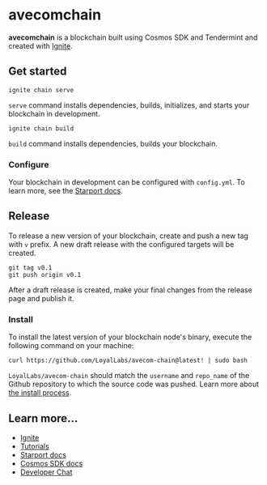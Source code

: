 # avecomchain
**avecomchain** is a blockchain built using Cosmos SDK and Tendermint and created with [Ignite](https://ignite.com/cli/).

## Get started

```
ignite chain serve
```

`serve` command installs dependencies, builds, initializes, and starts your blockchain in development.

```
ignite chain build
```

`build` command installs dependencies, builds your blockchain.

### Configure

Your blockchain in development can be configured with `config.yml`. To learn more, see the [Starport docs](https://docs.starport.com).

## Release
To release a new version of your blockchain, create and push a new tag with `v` prefix. A new draft release with the configured targets will be created.

```
git tag v0.1
git push origin v0.1
```

After a draft release is created, make your final changes from the release page and publish it.

### Install
To install the latest version of your blockchain node's binary, execute the following command on your machine:

```
curl https://github.com/LoyalLabs/avecom-chain@latest! | sudo bash
```
`LoyalLabs/avecom-chain` should match the `username` and `repo_name` of the Github repository to which the source code was pushed. Learn more about [the install process](https://github.com/allinbits/starport-installer).

## Learn more...

- [Ignite](https://ignite.com/cli/)
- [Tutorials](https://docs.starport.com/guide)
- [Starport docs](https://docs.starport.com)
- [Cosmos SDK docs](https://docs.cosmos.network)
- [Developer Chat](https://discord.gg/H6wGTY8sxw)
